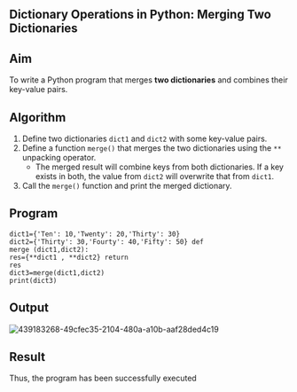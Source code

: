 ## Dictionary Operations in Python: Merging Two Dictionaries

## Aim
To write a Python program that merges **two dictionaries** and combines their key-value pairs.

##  Algorithm
1. Define two dictionaries `dict1` and `dict2` with some key-value pairs.
2. Define a function `merge()` that merges the two dictionaries using the `**` unpacking operator.
   - The merged result will combine keys from both dictionaries. If a key exists in both, the value from `dict2` will overwrite that from `dict1`.
3. Call the `merge()` function and print the merged dictionary.

##  Program
~~~
dict1={'Ten': 10,'Twenty': 20,'Thirty': 30}
dict2={'Thirty': 30,'Fourty': 40,'Fifty': 50} def 
merge (dict1,dict2):
res={**dict1 , **dict2} return 
res
dict3=merge(dict1,dict2) 
print(dict3)
~~~
## Output
![439183268-49cfec35-2104-480a-a10b-aaf28ded4c19](https://github.com/user-attachments/assets/7ec37edc-9fec-4c5d-8df8-683f6ac2f8dc)

## Result
Thus, the program has been successfully executed
